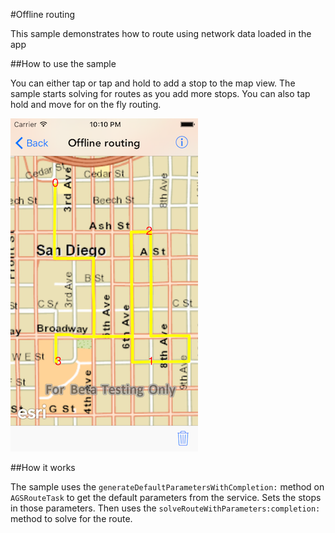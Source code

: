 #Offline routing

This sample demonstrates how to route using network data loaded in the app


##How to use the sample

You can either tap or tap and hold to add a stop to the map view. The sample starts solving for routes as you add more stops. You can also tap hold and move for on the fly routing.


![](image1.png)


##How it works

The sample uses the `generateDefaultParametersWithCompletion:` method on `AGSRouteTask` to get the default parameters from the service. Sets the stops in those parameters. Then uses the `solveRouteWithParameters:completion:` method to solve for the route.



